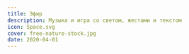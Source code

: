 ```yaml
---
title: Эфир
description: Музыка и игра со светом, жестами и текстом
icon: Space.svg
cover: free-nature-stock.jpg
date: 2020-04-01
---
```

